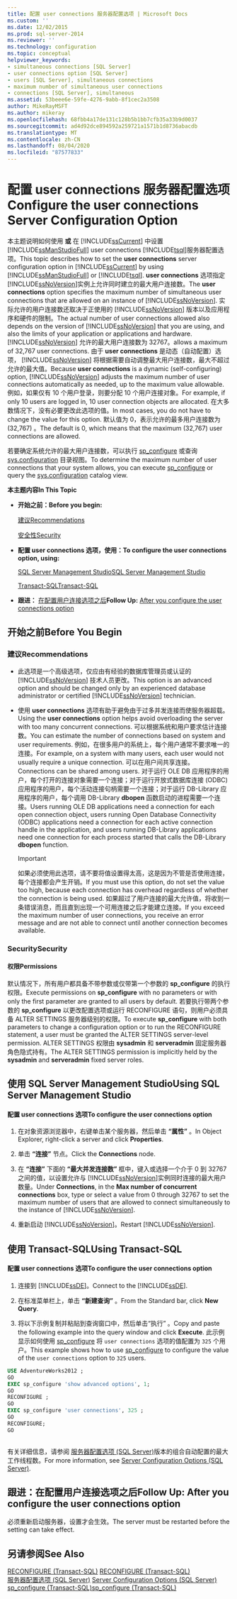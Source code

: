 ```yaml
---
title: 配置 user connections 服务器配置选项 | Microsoft Docs
ms.custom: ''
ms.date: 12/02/2015
ms.prod: sql-server-2014
ms.reviewer: ''
ms.technology: configuration
ms.topic: conceptual
helpviewer_keywords:
- simultaneous connections [SQL Server]
- user connections option [SQL Server]
- users [SQL Server], simultaneous connections
- maximum number of simultaneous user connections
- connections [SQL Server], simultaneous
ms.assetid: 53beee6e-59fe-4276-9abb-8f1cec2a3508
author: MikeRayMSFT
ms.author: mikeray
ms.openlocfilehash: 68fbb4a17de131c128b5b1bb7cfb35a33b9d0037
ms.sourcegitcommit: ad4d92dce894592a259721a1571b1d8736abacdb
ms.translationtype: MT
ms.contentlocale: zh-CN
ms.lasthandoff: 08/04/2020
ms.locfileid: "87577833"
---
```

# <a name="configure-the-user-connections-server-configuration-option"></a><span data-ttu-id="d7992-102">配置 user connections 服务器配置选项</span><span class="sxs-lookup"><span data-stu-id="d7992-102">Configure the user connections Server Configuration Option</span></span>
  <span data-ttu-id="d7992-103">本主题说明如何使用 **或** 在 [!INCLUDE[ssCurrent](../../includes/sscurrent-md.md)] 中设置 [!INCLUDE[ssManStudioFull](../../includes/ssmanstudiofull-md.md)] user connections [!INCLUDE[tsql](../../includes/tsql-md.md)]服务器配置选项。</span><span class="sxs-lookup"><span data-stu-id="d7992-103">This topic describes how to set the **user connections** server configuration option in [!INCLUDE[ssCurrent](../../includes/sscurrent-md.md)] by using [!INCLUDE[ssManStudioFull](../../includes/ssmanstudiofull-md.md)] or [!INCLUDE[tsql](../../includes/tsql-md.md)].</span></span> <span data-ttu-id="d7992-104">**user connections** 选项指定 [!INCLUDE[ssNoVersion](../../includes/ssnoversion-md.md)]实例上允许同时建立的最大用户连接数。</span><span class="sxs-lookup"><span data-stu-id="d7992-104">The **user connections** option specifies the maximum number of simultaneous user connections that are allowed on an instance of [!INCLUDE[ssNoVersion](../../includes/ssnoversion-md.md)].</span></span> <span data-ttu-id="d7992-105">实际允许的用户连接数还取决于正使用的 [!INCLUDE[ssNoVersion](../../includes/ssnoversion-md.md)] 版本以及应用程序和硬件的限制。</span><span class="sxs-lookup"><span data-stu-id="d7992-105">The actual number of user connections allowed also depends on the version of [!INCLUDE[ssNoVersion](../../includes/ssnoversion-md.md)] that you are using, and also the limits of your application or applications and hardware.</span></span> [!INCLUDE[ssNoVersion](../../includes/ssnoversion-md.md)] <span data-ttu-id="d7992-106">允许的最大用户连接数为 32767。</span><span class="sxs-lookup"><span data-stu-id="d7992-106">allows a maximum of 32,767 user connections.</span></span> <span data-ttu-id="d7992-107">由于 **user connections** 是动态（自动配置）选项， [!INCLUDE[ssNoVersion](../../includes/ssnoversion-md.md)] 将根据需要自动调整最大用户连接数，最大不超过允许的最大值。</span><span class="sxs-lookup"><span data-stu-id="d7992-107">Because **user connections** is a dynamic (self-configuring) option, [!INCLUDE[ssNoVersion](../../includes/ssnoversion-md.md)] adjusts the maximum number of user connections automatically as needed, up to the maximum value allowable.</span></span> <span data-ttu-id="d7992-108">例如，如果仅有 10 个用户登录，则要分配 10 个用户连接对象。</span><span class="sxs-lookup"><span data-stu-id="d7992-108">For example, if only 10 users are logged in, 10 user connection objects are allocated.</span></span> <span data-ttu-id="d7992-109">在大多数情况下，没有必要更改此选项的值。</span><span class="sxs-lookup"><span data-stu-id="d7992-109">In most cases, you do not have to change the value for this option.</span></span> <span data-ttu-id="d7992-110">默认值为 0，表示允许的最多用户连接数为 (32,767) 。</span><span class="sxs-lookup"><span data-stu-id="d7992-110">The default is 0, which means that the maximum (32,767) user connections are allowed.</span></span>  
  
 <span data-ttu-id="d7992-111">若要确定系统允许的最大用户连接数，可以执行 [sp_configure](/sql/relational-databases/system-stored-procedures/sp-configure-transact-sql) 或查询 [sys.configuration](/sql/relational-databases/system-catalog-views/sys-configurations-transact-sql) 目录视图。</span><span class="sxs-lookup"><span data-stu-id="d7992-111">To determine the maximum number of user connections that your system allows, you can execute [sp_configure](/sql/relational-databases/system-stored-procedures/sp-configure-transact-sql) or query the [sys.configuration](/sql/relational-databases/system-catalog-views/sys-configurations-transact-sql) catalog view.</span></span>  
  
 <span data-ttu-id="d7992-112">**本主题内容**</span><span class="sxs-lookup"><span data-stu-id="d7992-112">**In This Topic**</span></span>  
  
-   <span data-ttu-id="d7992-113">**开始之前：**</span><span class="sxs-lookup"><span data-stu-id="d7992-113">**Before you begin:**</span></span>  
  
     [<span data-ttu-id="d7992-114">建议</span><span class="sxs-lookup"><span data-stu-id="d7992-114">Recommendations</span></span>](#Recommendations)  
  
     [<span data-ttu-id="d7992-115">安全性</span><span class="sxs-lookup"><span data-stu-id="d7992-115">Security</span></span>](#Security)  
  
-   <span data-ttu-id="d7992-116">**配置 user connections 选项，使用：**</span><span class="sxs-lookup"><span data-stu-id="d7992-116">**To configure the user connections option, using:**</span></span>  
  
     [<span data-ttu-id="d7992-117">SQL Server Management Studio</span><span class="sxs-lookup"><span data-stu-id="d7992-117">SQL Server Management Studio</span></span>](#SSMSProcedure)  
  
     [<span data-ttu-id="d7992-118">Transact-SQL</span><span class="sxs-lookup"><span data-stu-id="d7992-118">Transact-SQL</span></span>](#TsqlProcedure)  
  
-   <span data-ttu-id="d7992-119">**跟进：** [在配置用户连接选项之后](#FollowUp)</span><span class="sxs-lookup"><span data-stu-id="d7992-119">**Follow Up:**  [After you configure the user connections option](#FollowUp)</span></span>  
  
##  <a name="before-you-begin"></a><a name="BeforeYouBegin"></a> <span data-ttu-id="d7992-120">开始之前</span><span class="sxs-lookup"><span data-stu-id="d7992-120">Before You Begin</span></span>  
  
###  <a name="recommendations"></a><a name="Recommendations"></a> <span data-ttu-id="d7992-121">建议</span><span class="sxs-lookup"><span data-stu-id="d7992-121">Recommendations</span></span>  
  
-   <span data-ttu-id="d7992-122">此选项是一个高级选项，仅应由有经验的数据库管理员或认证的 [!INCLUDE[ssNoVersion](../../includes/ssnoversion-md.md)] 技术人员更改。</span><span class="sxs-lookup"><span data-stu-id="d7992-122">This option is an advanced option and should be changed only by an experienced database administrator or certified [!INCLUDE[ssNoVersion](../../includes/ssnoversion-md.md)] technician.</span></span>  
  
-   <span data-ttu-id="d7992-123">使用 **user connections** 选项有助于避免由于过多并发连接而使服务器超载。</span><span class="sxs-lookup"><span data-stu-id="d7992-123">Using the **user connections** option helps avoid overloading the server with too many concurrent connections.</span></span> <span data-ttu-id="d7992-124">可以根据系统和用户要求估计连接数。</span><span class="sxs-lookup"><span data-stu-id="d7992-124">You can estimate the number of connections based on system and user requirements.</span></span> <span data-ttu-id="d7992-125">例如，在很多用户的系统上，每个用户通常不要求唯一的连接。</span><span class="sxs-lookup"><span data-stu-id="d7992-125">For example, on a system with many users, each user would not usually require a unique connection.</span></span> <span data-ttu-id="d7992-126">可以在用户间共享连接。</span><span class="sxs-lookup"><span data-stu-id="d7992-126">Connections can be shared among users.</span></span> <span data-ttu-id="d7992-127">对于运行 OLE DB 应用程序的用户，每个打开的连接对象需要一个连接；对于运行开放式数据库连接 (ODBC) 应用程序的用户，每个活动连接句柄需要一个连接；对于运行 DB-Library 应用程序的用户，每个调用 DB-Library **dbopen** 函数启动的进程需要一个连接。</span><span class="sxs-lookup"><span data-stu-id="d7992-127">Users running OLE DB applications need a connection for each open connection object, users running Open Database Connectivity (ODBC) applications need a connection for each active connection handle in the application, and users running DB-Library applications need one connection for each process started that calls the DB-Library **dbopen** function.</span></span>  
  
    > [!IMPORTANT]  
    >  <span data-ttu-id="d7992-128">如果必须使用此选项，请不要将值设置得太高，这是因为不管是否使用连接，每个连接都会产生开销。</span><span class="sxs-lookup"><span data-stu-id="d7992-128">If you must use this option, do not set the value too high, because each connection has overhead regardless of whether the connection is being used.</span></span> <span data-ttu-id="d7992-129">如果超过了用户连接的最大允许值，将收到一条错误消息，而且直到出现一个可用连接之后才能建立连接。</span><span class="sxs-lookup"><span data-stu-id="d7992-129">If you exceed the maximum number of user connections, you receive an error message and are not able to connect until another connection becomes available.</span></span>  
  
###  <a name="security"></a><a name="Security"></a> <span data-ttu-id="d7992-130">Security</span><span class="sxs-lookup"><span data-stu-id="d7992-130">Security</span></span>  
  
####  <a name="permissions"></a><a name="Permissions"></a> <span data-ttu-id="d7992-131">权限</span><span class="sxs-lookup"><span data-stu-id="d7992-131">Permissions</span></span>  
 <span data-ttu-id="d7992-132">默认情况下，所有用户都具备不带参数或仅带第一个参数的 **sp_configure** 的执行权限。</span><span class="sxs-lookup"><span data-stu-id="d7992-132">Execute permissions on **sp_configure** with no parameters or with only the first parameter are granted to all users by default.</span></span> <span data-ttu-id="d7992-133">若要执行带两个参数的 **sp_configure** 以更改配置选项或运行 RECONFIGURE 语句，则用户必须具备 ALTER SETTINGS 服务器级别的权限。</span><span class="sxs-lookup"><span data-stu-id="d7992-133">To execute **sp_configure** with both parameters to change a configuration option or to run the RECONFIGURE statement, a user must be granted the ALTER SETTINGS server-level permission.</span></span> <span data-ttu-id="d7992-134">ALTER SETTINGS 权限由 **sysadmin** 和 **serveradmin** 固定服务器角色隐式持有。</span><span class="sxs-lookup"><span data-stu-id="d7992-134">The ALTER SETTINGS permission is implicitly held by the **sysadmin** and **serveradmin** fixed server roles.</span></span>  
  
##  <a name="using-sql-server-management-studio"></a><a name="SSMSProcedure"></a> <span data-ttu-id="d7992-135">使用 SQL Server Management Studio</span><span class="sxs-lookup"><span data-stu-id="d7992-135">Using SQL Server Management Studio</span></span>  
  
#### <a name="to-configure-the-user-connections-option"></a><span data-ttu-id="d7992-136">配置 user connections 选项</span><span class="sxs-lookup"><span data-stu-id="d7992-136">To configure the user connections option</span></span>  
  
1.  <span data-ttu-id="d7992-137">在对象资源浏览器中，右键单击某个服务器，然后单击 **“属性”** 。</span><span class="sxs-lookup"><span data-stu-id="d7992-137">In Object Explorer, right-click a server and click **Properties**.</span></span>  
  
2.  <span data-ttu-id="d7992-138">单击 **“连接”** 节点。</span><span class="sxs-lookup"><span data-stu-id="d7992-138">Click the **Connections** node.</span></span>  
  
3.  <span data-ttu-id="d7992-139">在 **“连接”** 下面的 **“最大并发连接数”** 框中，键入或选择一个介于 0 到 32767 之间的值，以设置允许与 [!INCLUDE[ssNoVersion](../../includes/ssnoversion-md.md)]实例同时连接的最大用户数量。</span><span class="sxs-lookup"><span data-stu-id="d7992-139">Under **Connections**, in the **Max number of concurrent connections** box, type or select a value from 0 through 32767 to set the maximum number of users that are allowed to connect simultaneously to the instance of [!INCLUDE[ssNoVersion](../../includes/ssnoversion-md.md)].</span></span>  
  
4.  <span data-ttu-id="d7992-140">重新启动 [!INCLUDE[ssNoVersion](../../includes/ssnoversion-md.md)]。</span><span class="sxs-lookup"><span data-stu-id="d7992-140">Restart [!INCLUDE[ssNoVersion](../../includes/ssnoversion-md.md)].</span></span>  
  
##  <a name="using-transact-sql"></a><a name="TsqlProcedure"></a> <span data-ttu-id="d7992-141">使用 Transact-SQL</span><span class="sxs-lookup"><span data-stu-id="d7992-141">Using Transact-SQL</span></span>  
  
#### <a name="to-configure-the-user-connections-option"></a><span data-ttu-id="d7992-142">配置 user connections 选项</span><span class="sxs-lookup"><span data-stu-id="d7992-142">To configure the user connections option</span></span>  
  
1.  <span data-ttu-id="d7992-143">连接到 [!INCLUDE[ssDE](../../includes/ssde-md.md)]。</span><span class="sxs-lookup"><span data-stu-id="d7992-143">Connect to the [!INCLUDE[ssDE](../../includes/ssde-md.md)].</span></span>  
  
2.  <span data-ttu-id="d7992-144">在标准菜单栏上，单击 **“新建查询”** 。</span><span class="sxs-lookup"><span data-stu-id="d7992-144">From the Standard bar, click **New Query**.</span></span>  
  
3.  <span data-ttu-id="d7992-145">将以下示例复制并粘贴到查询窗口中，然后单击“执行” 。</span><span class="sxs-lookup"><span data-stu-id="d7992-145">Copy and paste the following example into the query window and click **Execute**.</span></span> <span data-ttu-id="d7992-146">此示例显示如何使用 [sp_configure](/sql/relational-databases/system-stored-procedures/sp-configure-transact-sql) 将 `user connections` 选项的值配置为 `325` 个用户。</span><span class="sxs-lookup"><span data-stu-id="d7992-146">This example shows how to use [sp_configure](/sql/relational-databases/system-stored-procedures/sp-configure-transact-sql) to configure the value of the `user connections` option to `325` users.</span></span>  
  
```sql  
USE AdventureWorks2012 ;  
GO  
EXEC sp_configure 'show advanced options', 1;  
GO  
RECONFIGURE ;  
GO  
EXEC sp_configure 'user connections', 325 ;  
GO  
RECONFIGURE;  
GO  
  
```  
  
 <span data-ttu-id="d7992-147">有关详细信息，请参阅 [服务器配置选项 (SQL Server)](server-configuration-options-sql-server.md)版本的组合自动配置的最大工作线程数。</span><span class="sxs-lookup"><span data-stu-id="d7992-147">For more information, see [Server Configuration Options &#40;SQL Server&#41;](server-configuration-options-sql-server.md).</span></span>  
  
##  <a name="follow-up-after-you-configure-the-user-connections-option"></a><a name="FollowUp"></a> <span data-ttu-id="d7992-148">跟进：在配置用户连接选项之后</span><span class="sxs-lookup"><span data-stu-id="d7992-148">Follow Up: After you configure the user connections option</span></span>  
 <span data-ttu-id="d7992-149">必须重新启动服务器，设置才会生效。</span><span class="sxs-lookup"><span data-stu-id="d7992-149">The server must be restarted before the setting can take effect.</span></span>  
  
## <a name="see-also"></a><span data-ttu-id="d7992-150">另请参阅</span><span class="sxs-lookup"><span data-stu-id="d7992-150">See Also</span></span>  
 <span data-ttu-id="d7992-151">[RECONFIGURE (Transact-SQL)](/sql/t-sql/language-elements/reconfigure-transact-sql) </span><span class="sxs-lookup"><span data-stu-id="d7992-151">[RECONFIGURE &#40;Transact-SQL&#41;](/sql/t-sql/language-elements/reconfigure-transact-sql) </span></span>  
 <span data-ttu-id="d7992-152">[服务器配置选项 (SQL Server)](server-configuration-options-sql-server.md) </span><span class="sxs-lookup"><span data-stu-id="d7992-152">[Server Configuration Options &#40;SQL Server&#41;](server-configuration-options-sql-server.md) </span></span>  
 [<span data-ttu-id="d7992-153">sp_configure &#40;Transact-SQL&#41;</span><span class="sxs-lookup"><span data-stu-id="d7992-153">sp_configure &#40;Transact-SQL&#41;</span></span>](/sql/relational-databases/system-stored-procedures/sp-configure-transact-sql)  
  
  
